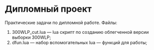 # Дипломный проект
Практические задачи по дипломной работе.
Файлы:
1) 300WLP_cut.lua — lua скрипт по созданию облегченной версии выборки 300WLP;
2) dfun.lua — набор вспомогательных lua — функций для работы;
